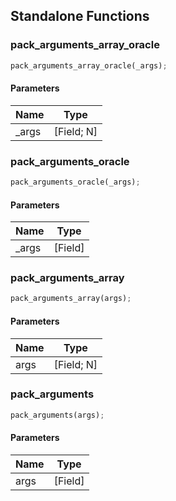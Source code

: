 ## Standalone Functions

### pack_arguments_array_oracle

```rust
pack_arguments_array_oracle(_args);
```

#### Parameters
| Name | Type |
| --- | --- |
| _args | [Field; N] |

### pack_arguments_oracle

```rust
pack_arguments_oracle(_args);
```

#### Parameters
| Name | Type |
| --- | --- |
| _args | [Field] |

### pack_arguments_array

```rust
pack_arguments_array(args);
```

#### Parameters
| Name | Type |
| --- | --- |
| args | [Field; N] |

### pack_arguments

```rust
pack_arguments(args);
```

#### Parameters
| Name | Type |
| --- | --- |
| args | [Field] |


